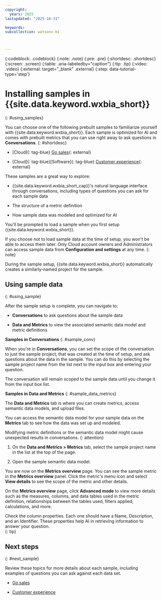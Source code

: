 ```yaml
---
copyright:
  years: 2025
lastupdated: "2025-10-31"

keywords:
subcollection: watsonx-bi



---
```


{:codeblock: .codeblock}
{:note: .note}
{:pre: .pre}
{:shortdesc: .shortdesc}
{:screen: .screen}
{:table: .aria-labeledby="caption"}
{:tip: .tip}
{:video: .video}
{:external: target="_blank" .external}
{:step: data-tutorial-type='step'}

# Installing samples in {{site.data.keyword.wxbia_short}}
{: #using_samples}

You can choose one of the following prebuilt samples to familiarize yourself with {{site.data.keyword.wxbia_short}}. Each sample is optimized for AI and comes with prebuilt metrics that you can use right away to ask questions in **Conversations**. {: #shortdesc}

- [Cloud]{: tag-blue} [Go sales](/docs/watsonx-bi?topic=watsonx-bi-go_sales){: external}

- [Cloud]{: tag-blue}[Software]{: tag-blue} [Customer experience](/docs/watsonx-bi?topic=watsonx-bi-cust_exp){: external}

These samples are a great way to explore: 

- {{site.data.keyword.wxbia_short_cap}}'s natural language interface through conversations, including types of questions you can ask for each sample data

- The structure of a metric definition 

- How sample data was modeled and optimized for AI

You'll be prompted to load a sample when you first setup {{site.data.keyword.wxbia_short}}. 

If you choose not to load sample data at the time of setup, you won't be able to access them later. Only Cloud account owners and Administrators can access sample data from **Configuration and settings** at any time. 
{: note}

During the sample setup, {{site.data.keyword.wxbia_short}} automatically creates a similarly-named project for the sample. 

## Using sample data 
{: #using_sample}

After the sample setup is complete, you can navigate to:  

- **Conversations** to ask questions about the sample data

- **Data and Metrics** to view the associated semantic data model and metric definitions

**Samples in Conversations**
{: #sample_conv}

When you're in **Conversations**, you can set the scope of the conversation to just the sample project, that was created at the time of setup, and ask questions about the data in the sample. You can do this by selecting the sample project name from the list next to the input box and entering your question. 

The conversation will remain scoped to the sample data until you change it from the input box list. 

**Samples in Data and Metrics**
{: #sample_data_metrics}

The **Data and Metrics** tab is where you can create metrics, access semantic data models, and upload files. 

You can access the semantic data model for your sample data on the **Metrics** tab to see how the data was set up and modeled. 

Modifying metric definitions or the semantic data model might cause unexpected results in conversations.
{: attention}

1. On the **Data and Metrics > Metrics** tab, select the sample project name in the list at the top of the page.

2. Open the sample semantic data model.

You are now on the **Metrics overview** page. You can see the sample metric in the **Metrics overview** panel. Click the metric's menu icon and select **View details** to see the scope of the metric and other details.

On the **Metrics overview** page, click **Advanced mode** to view more details such as the  measures, columns, and data tables used in the metric definition, relationships between the tables used, filters applied, calculations, and more. 

Check the column properties. Each one should have a Name, Description, and an Identifier. These properties help AI in retrieving information to answer your question.  
{: tip}

## Next steps
{: #next_sample}

Review these topics for more details about each sample, including examples of questions you can ask against each data set.

- [Go sales](/docs/watsonx-bi?topic=watsonx-bi-go_sales)

- [Customer experience](/docs/watsonx-bi?topic=watsonx-bi-cust_exp) 
